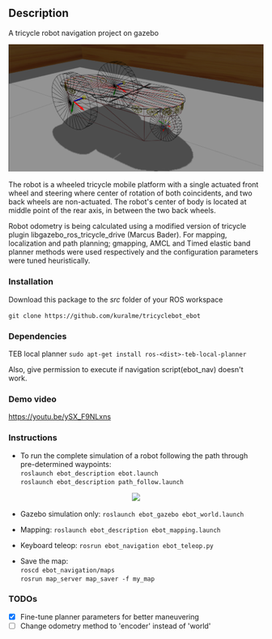 ## **Description**
A tricycle robot navigation project on gazebo

<p align="center">
 <img src="./images/robot_joints.png" length=".5" width=".5">
</p>

The robot is a wheeled tricycle mobile platform with a single actuated front wheel and steering where center of rotation of both coincidents, and two back wheels are non-actuated. The robot's center of body is located at middle point of the rear axis, in between the two back wheels.

Robot odometry is being calculated using a modified version of tricycle plugin libgazebo_ros_tricycle_drive (Marcus Bader). For mapping, localization and path planning; gmapping, AMCL and Timed elastic band planner methods were used respectively and the configuration parameters were tuned heuristically.

### **Installation** 
Download this package to the _src_ folder of your ROS workspace

```git clone https://github.com/kuralme/tricyclebot_ebot```

### **Dependencies**
TEB local planner
```sudo apt-get install ros-<dist>-teb-local-planner```

Also, give permission to execute if navigation script(ebot_nav) doesn't work.

### **Demo video**
https://youtu.be/ySX_F9NLxns

### **Instructions**
- To run the complete simulation of a robot following the path through pre-determined waypoints:\
  ```roslaunch ebot_description ebot.launch```\
  ```roslaunch ebot_description path_follow.launch```
<p align="center">
 <img src="./images/ebot_nav.gif" length=".5" width=".5">
</p>

- Gazebo simulation only:
  ```roslaunch ebot_gazebo ebot_world.launch```

- Mapping:
  ```roslaunch ebot_description ebot_mapping.launch```

- Keyboard teleop:
  ```rosrun ebot_navigation ebot_teleop.py```

- Save the map:\
  ```roscd ebot_navigation/maps```\
  ```rosrun map_server map_saver -f my_map```
  

### TODOs ###

- [x] Fine-tune planner parameters for better maneuvering
- [ ] Change odometry method to 'encoder' instead of 'world'
